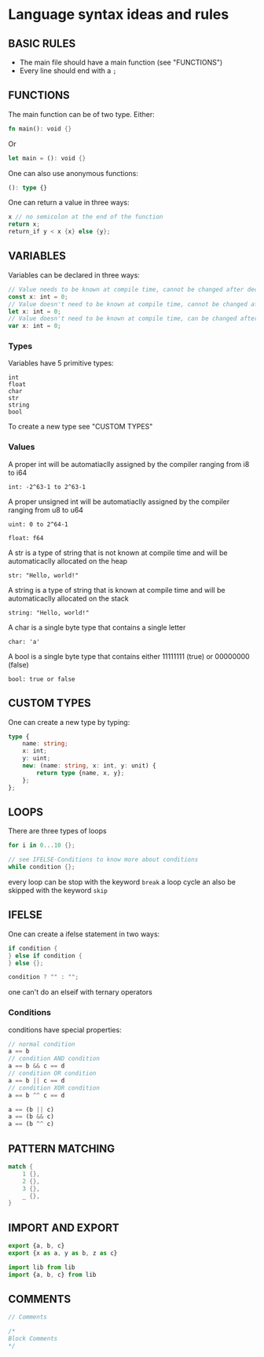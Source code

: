 # Language syntax ideas and rules

## BASIC RULES

 - The main file should have a main function (see "FUNCTIONS")
 - Every line should end with a ``;``

## FUNCTIONS

The main function can be of two type.
Either:
```rust
fn main(): void {}
```
Or
```rust
let main = (): void {}
```

One can also use anonymous functions:
```ts
(): type {}
```

One can return a value in three ways:

```rust
x // no semicolon at the end of the function
return x;
return_if y < x {x} else {y};
```

## VARIABLES

Variables can be declared in three ways:
```ts
// Value needs to be known at compile time, cannot be changed after declaration
const x: int = 0;
// Value doesn't need to be known at compile time, cannot be changed after declaration
let x: int = 0;
// Value doesn't need to be known at compile time, can be changed after declaration
var x: int = 0;
```

### Types

Variables have 5 primitive types:
```
int
float
char
str
string
bool
```
To create a new type see "CUSTOM TYPES"

### Values

A proper int will be automatiaclly assigned by the compiler ranging from i8 to i64

`int: -2^63-1 to 2^63-1`

A proper unsigned int will be automatiaclly assigned by the compiler ranging from u8 to u64

`uint: 0 to 2^64-1`

`float: f64`

A str is a type of string that is not known at compile time and will be automaticaclly allocated on the heap

`str: "Hello, world!"`

A string is a type of string that is known at compile time and will be automaticaclly allocated on the stack

`string: "Hello, world!"`

A char is a single byte type that contains a single letter

`char: 'a'`

A bool is a single byte type that contains either 11111111 (true) or 00000000 (false)

`bool: true or false`

## CUSTOM TYPES

One can create a new type by typing:
```ts
type {
    name: string;
    x: int;
    y: uint;
    new: (name: string, x: int, y: unit) {
        return type {name, x, y};
    };
};
```

## LOOPS

There are three types of loops 
```rust
for i in 0...10 {};

// see IFELSE-Conditions to know more about conditions
while condition {};
```

every loop can be stop with the keyword `break`
a loop cycle an also be skipped with the keyword `skip`

## IFELSE

One can create a ifelse statement in two ways:
```rust
if condition {
} else if condition {
} else {};
```
```ts
condition ? "" : "";
```
one can't do an elseif with ternary operators

### Conditions

conditions have special properties:
```rust
// normal condition
a == b
// condition AND condition
a == b && c == d
// condition OR condition
a == b || c == d
// condition XOR condition
a == b ^^ c == d
```
```rust
a == (b || c)
a == (b && c)
a == (b ^^ c)
```

## PATTERN MATCHING

```rust
match {
    1 {},
    2 {},
    3 {},
    _ {},
}
```

## IMPORT AND EXPORT

```ts
export {a, b, c}
export {x as a, y as b, z as c}
```

```ts
import lib from lib
import {a, b, c} from lib
```

## COMMENTS

```rust
// Comments

/*
Block Comments
*/
```
